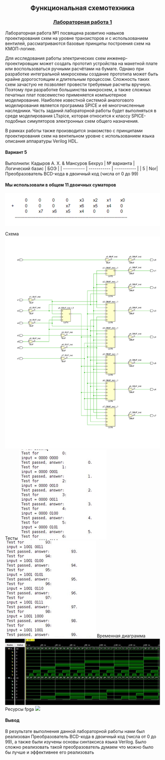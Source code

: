 <h2 align=center>Функциональная схемотехника</a> </h2>

<h3 align=center> <a href="Lab1">Лабораторная работа 1</a> </h3>
Лабораторная работа №1 посвящена развитию навыков проектирования схем на уровне транзисторов и с использованием вентилей, рассматриваются базовые принципы построения схем на КМОП-логике.

Для исследования работы электрических схем инженер-проектировщик может создать прототип устройства на макетной плате или воспользоваться ручными расчётами на бумаге. Однако при разработке интегральной микросхемы создание прототипа может быть крайне дорогостоящим и длительным процессом. Сложность таких схем зачастую не позволяет провести требуемые расчеты вручную. Поэтому при разработке большинства микросхем, а также сложных печатных плат повсеместно применяется компьютерное моделирование. Наиболее известной системой аналогового моделирования является программа SPICE и её многочисленные наследники. Часть заданий лабораторной работы будет выполняться в среде моделирования LTspice, которая относится к классу SPICE-подобных симуляторов электронных схем общего назначения.

В рамках работы также производится знакомство с принципами проектирования схем на вентильном уровне с использованием языка описания аппаратуры Verilog HDL.

#### Вариант 5
Выполнили: Кадыров А. Х. & Мансуров Бехруз
| № варианта  | Логический базис | БОЭ |
| ----------- | ----------- | ----------- |
| 5      | Nor| Преобразователь BCD-кода в двоичный код (числа от 0 до 99) 

#### Мы использовали в общем 11 двоичных суматоров 
![](https://github.com/AmirjonQodirov/Circuit_design/blob/main/Lab1/images/11.PNG)

Схема
![](https://github.com/AmirjonQodirov/Circuit_design/blob/main/Lab1/images/%D1%81%D1%85%D0%B5%D0%BC%D0%B0.png)
Тесты
![](https://github.com/AmirjonQodirov/Circuit_design/blob/main/Lab1/images/1.PNG)
![](https://github.com/AmirjonQodirov/Circuit_design/blob/main/Lab1/images/2.PNG)
Временная диаграмма
![](https://github.com/AmirjonQodirov/Circuit_design/blob/main/Lab1/images/3.PNG)
Ресурсы fpga
![](https://github.com/MansurovB-source/Circuit_design/blob/main/Lab1/images/4.PNG)

#### Вывод

В результате выполнения данной лабораторной работы нами был реализован Преобразователь BCD-кода в двоичный код (числа от 0 до 99), а также были изучены основы синтаксиса языка Verilog.
Было сложно реализовать такой преобразователь думаем что можно было бы лучше и эффективнее его реализовать 

